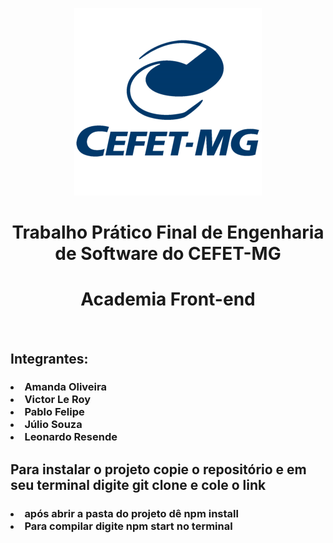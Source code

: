 <p align="center">
  <img width="300" height="300" src="src/logo-cefet.png">
</p>
  <h1 align="center">Trabalho Prático Final de Engenharia de Software do CEFET-MG  </h1>
  <h1 align="center"> Academia Front-end</h1>
<br />
<h2> Integrantes:</h2>

<h3>
<li>Amanda Oliveira </li>
<li>Victor Le Roy </li>
<li>Pablo Felipe</li>
<li>Júlio Souza</li>
<li>Leonardo Resende</li>
</h3>

<h2>Para instalar o projeto copie o repositório e em seu terminal digite git clone e cole o link</h2>
<h3>
<li> após abrir a pasta do projeto dê npm install </li>
<li> Para compilar digite npm start no terminal</li>
</h3>
